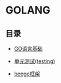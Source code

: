 # GOLANG

## 目录
  * [GO语言基础](basic/index.html)  
  
  * [单元测试(testing)](test/README.html)  
  
  * [beego框架](beego/README.html)  
  
  